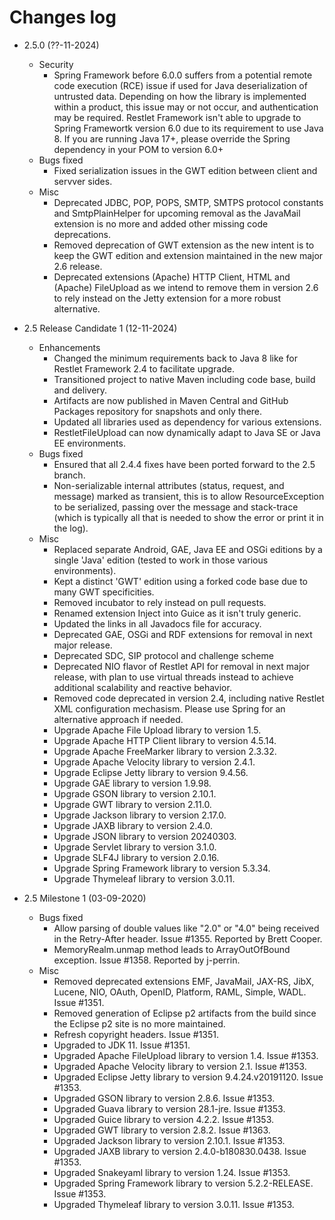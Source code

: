 Changes log
===========

- 2.5.0 (??-11-2024)
    - Security
       - Spring Framework before 6.0.0 suffers from a potential remote code execution (RCE) issue if used for Java deserialization
         of untrusted data. Depending on how the library is implemented within a product, this issue may or not occur, and
         authentication may be required. Restlet Framework isn't able to upgrade to Spring Framewortk version 6.0 due to its
         requirement to use Java 8. If you are running Java 17+, please override the Spring dependency in your POM to version 6.0+
    - Bugs fixed
       - Fixed serialization issues in the GWT edition between client and servver sides.
    - Misc
      - Deprecated JDBC, POP, POPS, SMTP, SMTPS protocol constants and SmtpPlainHelper for upcoming removal as the JavaMail extension
        is no more and added other missing code deprecations.        
      - Removed deprecation of GWT extension as the new intent is to keep the GWT edition and extension maintained in the new
        major 2.6 release.
      - Deprecated extensions (Apache) HTTP Client, HTML and (Apache) FileUpload as we intend to remove them in version 2.6 to
        rely instead on the Jetty extension for a more robust alternative. 

- 2.5 Release Candidate 1 (12-11-2024)
    - Enhancements
      - Changed the minimum requirements back to Java 8 like for Restlet Framework 2.4 to facilitate upgrade.
      - Transitioned project to native Maven including code base, build and delivery.
      - Artifacts are now published in Maven Central and GitHub Packages repository for snapshots and only there.
      - Updated all libraries used as dependency for various extensions.
      - RestletFileUpload can now dynamically adapt to Java SE or Java EE environments.
    - Bugs fixed
      - Ensured that all 2.4.4 fixes have been ported forward to the 2.5 branch.
      - Non-serializable internal attributes (status, request, and message) marked as transient,
        this is to allow ResourceException to be serialized, passing over the message and stack-trace
        (which is typically all that is needed to show the error or print it in the log).
    - Misc
      - Replaced separate Android, GAE, Java EE and OSGi editions by a single 'Java' edition
        (tested to work in those various environments).
      - Kept a distinct 'GWT' edition using a forked code base due to many GWT specificities.
      - Removed incubator to rely instead on pull requests.
      - Renamed extension Inject into Guice as it isn't truly generic.
      - Updated the links in all Javadocs file for accuracy.
      - Deprecated GAE, OSGi and RDF extensions for removal in next major release.
      - Deprecated SDC, SIP protocol and challenge scheme
      - Deprecated NIO flavor of Restlet API for removal in next major release, with plan to use
        virtual threads instead to achieve additional scalability and reactive behavior.
      - Removed code deprecated in version 2.4, including native Restlet XML configuration mechasism.
        Please use Spring for an alternative approach if needed.
      - Upgrade Apache File Upload library to version 1.5.
      - Upgrade Apache HTTP Client library to version 4.5.14.
      - Upgrade Apache FreeMarker library to version 2.3.32.
      - Upgrade Apache Velocity library to version 2.4.1.
      - Upgrade Eclipse Jetty library to version 9.4.56.
      - Upgrade GAE library to version 1.9.98.
      - Upgrade GSON library to version 2.10.1.
      - Upgrade GWT library to version 2.11.0.
      - Upgrade Jackson library to version 2.17.0.
      - Upgrade JAXB library to version 2.4.0.
      - Upgrade JSON library to version 20240303.
      - Upgrade Servlet library to version 3.1.0.
      - Upgrade SLF4J library to version 2.0.16.
      - Upgrade Spring Framework library to version 5.3.34.
      - Upgrade Thymeleaf library to version 3.0.11.

- 2.5 Milestone 1 (03-09-2020)
    - Bugs fixed
      - Allow parsing of double values like "2.0" or "4.0" being received in
        the Retry-After header. Issue #1355.
        Reported by Brett Cooper.
      - MemoryRealm.unmap method leads to ArrayOutOfBound exception. Issue #1358.
        Reported by j-perrin.
    - Misc
      - Removed deprecated extensions EMF, JavaMail, JAX-RS, JibX, Lucene, NIO, 
        OAuth, OpenID, Platform, RAML, Simple, WADL. Issue #1351.
      - Removed generation of Eclipse p2 artifacts from the build since the 
        Eclipse p2 site is no more maintained.
      - Refresh copyright headers. Issue #1351.
      - Upgraded to JDK 11. Issue #1351.
      - Upgraded Apache FileUpload library to version 1.4. Issue #1353.
      - Upgraded Apache Velocity library to version 2.1. Issue #1353.
      - Upgraded Eclipse Jetty library to version 9.4.24.v20191120. Issue #1353.
      - Upgraded GSON library to version 2.8.6. Issue #1353.
      - Upgraded Guava library to version 28.1-jre. Issue #1353.
      - Upgraded Guice library to version 4.2.2. Issue #1353.
      - Upgraded GWT library to version 2.8.2. Issue #1363.
      - Upgraded Jackson library to version 2.10.1. Issue #1353.
      - Upgraded JAXB library to version 2.4.0-b180830.0438. Issue #1353.
      - Upgraded Snakeyaml library to version 1.24. Issue #1353.
      - Upgraded Spring Framework library to version 5.2.2-RELEASE. Issue #1353.
      - Upgraded Thymeleaf library to version 3.0.11. Issue #1353.
